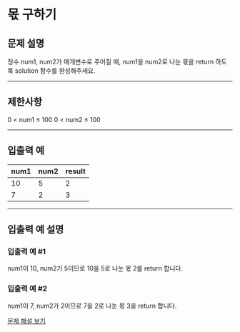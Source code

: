 # 몫 구하기

## 문제 설명
정수 num1, num2가 매개변수로 주어질 때, num1을 num2로 나눈 몫을 return 하도록 solution 함수를 완성해주세요.

---

## 제한사항
0 < num1 ≤ 100
0 < num2 ≤ 100

---

## 입출력 예
| num1 | num2 | result |
|------|------|--------|
| 10   | 5    | 2      |
| 7    | 2    | 3      |

---

## 입출력 예 설명

### 입출력 예 #1
num1이 10, num2가 5이므로 10을 5로 나눈 몫 2를 return 합니다.

### 입출력 예 #2
num1이 7, num2가 2이므로 7을 2로 나눈 몫 3을 return 합니다.

[문제 해설 보기](./문제해설.md)
